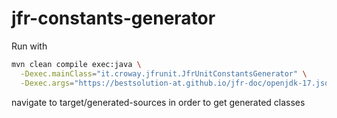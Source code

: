 # jfr-constants-generator

Run with

```bash
mvn clean compile exec:java \
  -Dexec.mainClass="it.croway.jfrunit.JfrUnitConstantsGenerator" \
  -Dexec.args="https://bestsolution-at.github.io/jfr-doc/openjdk-17.json"
```

navigate to target/generated-sources in order to get generated classes